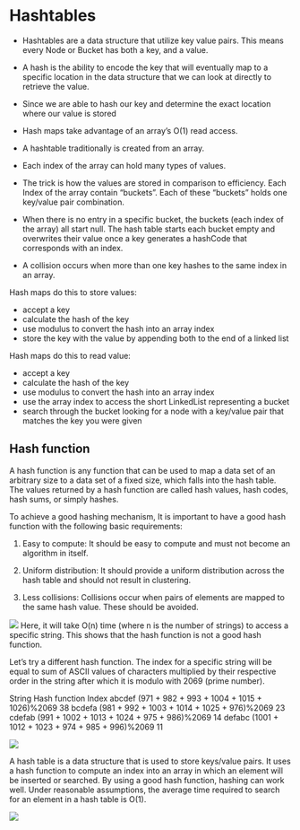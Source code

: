 #  Hashtables

* Hashtables are a data structure that utilize key value pairs. This means every Node or Bucket has both a key, and a value.

* A hash is the ability to encode the key that will eventually map to a specific location in the data structure that we can look at directly to retrieve the value.

* Since we are able to hash our key and determine the exact location where our value is stored

* Hash maps take advantage of an array’s O(1) read access.

* A hashtable traditionally is created from an array. 

* Each index of the array can hold many types of values.

* The trick is how the values are stored in comparison to efficiency. Each Index of the array contain “buckets”. Each of these “buckets” holds one key/value pair combination.

* When there is no entry in a specific bucket, the buckets (each index of the array) all start null. The hash table starts each bucket empty and overwrites their value once a key generates a hashCode that corresponds with an index.

* A collision occurs when more than one key hashes to the same index in an array.

Hash maps do this to store values:
* accept a key
* calculate the hash of the key
* use modulus to convert the hash into an array index
* store the key with the value by appending both to the end of a linked list

Hash maps do this to read value:

* accept a key
* calculate the hash of the key
* use modulus to convert the hash into an array index
* use the array index to access the short LinkedList representing a bucket
* search through the bucket looking for a node with a key/value pair that matches the key you were given

## Hash function
A hash function is any function that can be used to map a data set of an arbitrary size to a data set of a fixed size, which falls into the hash table. The values returned by a hash function are called hash values, hash codes, hash sums, or simply hashes.

To achieve a good hashing mechanism, It is important to have a good hash function with the following basic requirements:

1. Easy to compute: It should be easy to compute and must not become an algorithm in itself.

2. Uniform distribution: It should provide a uniform distribution across the hash table and should not result in clustering.

3. Less collisions: Collisions occur when pairs of elements are mapped to the same hash value. These should be avoided.

![](https://he-s3.s3.amazonaws.com/media/uploads/dda3e36.jpg)
Here, it will take O(n) time (where n is the number of strings) to access a specific string. This shows that the hash function is not a good hash function.

Let’s try a different hash function. The index for a specific string will be equal to sum of ASCII values of characters multiplied by their respective order in the string after which it is modulo with 2069 (prime number).

String                                Hash function                               Index
abcdef       (971 + 982 + 993 + 1004 + 1015 + 1026)%2069       38
bcdefa       (981 + 992 + 1003 + 1014 + 1025 + 976)%2069       23
cdefab       (991 + 1002 + 1013 + 1024 + 975 + 986)%2069       14
defabc       (1001 + 1012 + 1023 + 974 + 985 + 996)%2069       11


![](https://he-s3.s3.amazonaws.com/media/uploads/e880c21.jpg)

A hash table is a data structure that is used to store keys/value pairs. It uses a hash function to compute an index into an array in which an element will be inserted or searched. By using a good hash function, hashing can work well. Under reasonable assumptions, the average time required to search for an element in a hash table is O(1).

![](https://he-s3.s3.amazonaws.com/media/uploads/7ea3425.jpg)